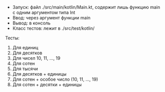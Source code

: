 - Запуск: файл ./src/main/kotlin/Main.kt, содержит лишь функцию main с одним аргументом типа Int
- Ввод: через аргумент функции main
- Вывод: в консоль
- Класс тестов: лежит в ./src/test/kotlin/

Тесты:
1) Для единиц
2) Для десятков
3) Для чисел 10, 11, ..., 19
4) Для сотен
5) Для тысячи
6) Для десятков + единицы
7) Для сотен + особое число (10, 11, ..., 19)
8) Для сотен + десятки + единицы